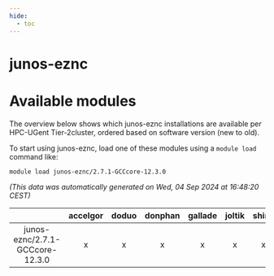 ```yaml
---
hide:
  - toc
---
```


junos-eznc
==========

# Available modules


The overview below shows which junos-eznc installations are available per HPC-UGent Tier-2cluster, ordered based on software version (new to old).

To start using junos-eznc, load one of these modules using a `module load` command like:

```shell
module load junos-eznc/2.7.1-GCCcore-12.3.0
```

*(This data was automatically generated on Wed, 04 Sep 2024 at 16:48:20 CEST)*  

| |accelgor|doduo|donphan|gallade|joltik|shinx|skitty|
| :---: | :---: | :---: | :---: | :---: | :---: | :---: | :---: |
|junos-eznc/2.7.1-GCCcore-12.3.0|x|x|x|x|x|x|x|
